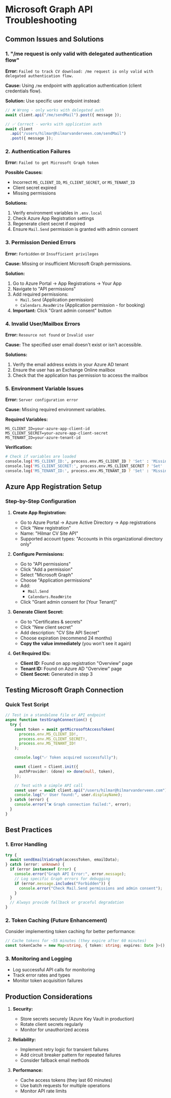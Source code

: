 # Microsoft Graph API Troubleshooting

## Common Issues and Solutions

### 1. "/me request is only valid with delegated authentication flow"

**Error:** `Failed to track CV download: /me request is only valid with delegated authentication flow.`

**Cause:** Using `/me` endpoint with application authentication (client credentials flow).

**Solution:** Use specific user endpoint instead:

```typescript
// ❌ Wrong - only works with delegated auth
await client.api("/me/sendMail").post({ message });

// ✅ Correct - works with application auth
await client
  .api("/users/hilmar@hilmarvanderveen.com/sendMail")
  .post({ message });
```

### 2. Authentication Failures

**Error:** `Failed to get Microsoft Graph token`

**Possible Causes:**

- Incorrect `MS_CLIENT_ID`, `MS_CLIENT_SECRET`, or `MS_TENANT_ID`
- Client secret expired
- Missing permissions

**Solutions:**

1. Verify environment variables in `.env.local`
2. Check Azure App Registration settings
3. Regenerate client secret if expired
4. Ensure `Mail.Send` permission is granted with admin consent

### 3. Permission Denied Errors

**Error:** `Forbidden` or `Insufficient privileges`

**Cause:** Missing or insufficient Microsoft Graph permissions.

**Solution:**

1. Go to Azure Portal → App Registrations → Your App
2. Navigate to "API permissions"
3. Add required permissions:
   - `Mail.Send` (Application permission)
   - `Calendars.ReadWrite` (Application permission - for booking)
4. **Important:** Click "Grant admin consent" button

### 4. Invalid User/Mailbox Errors

**Error:** `Resource not found` or `Invalid user`

**Cause:** The specified user email doesn't exist or isn't accessible.

**Solutions:**

1. Verify the email address exists in your Azure AD tenant
2. Ensure the user has an Exchange Online mailbox
3. Check that the application has permission to access the mailbox

### 5. Environment Variable Issues

**Error:** `Server configuration error`

**Cause:** Missing required environment variables.

**Required Variables:**

```env
MS_CLIENT_ID=your-azure-app-client-id
MS_CLIENT_SECRET=your-azure-app-client-secret
MS_TENANT_ID=your-azure-tenant-id
```

**Verification:**

```bash
# Check if variables are loaded
console.log('MS_CLIENT_ID:', process.env.MS_CLIENT_ID ? 'Set' : 'Missing');
console.log('MS_CLIENT_SECRET:', process.env.MS_CLIENT_SECRET ? 'Set' : 'Missing');
console.log('MS_TENANT_ID:', process.env.MS_TENANT_ID ? 'Set' : 'Missing');
```

## Azure App Registration Setup

### Step-by-Step Configuration

1. **Create App Registration:**

   - Go to Azure Portal → Azure Active Directory → App registrations
   - Click "New registration"
   - Name: "Hilmar CV Site API"
   - Supported account types: "Accounts in this organizational directory only"

2. **Configure Permissions:**

   - Go to "API permissions"
   - Click "Add a permission"
   - Select "Microsoft Graph"
   - Choose "Application permissions"
   - Add:
     - `Mail.Send`
     - `Calendars.ReadWrite`
   - Click "Grant admin consent for [Your Tenant]"

3. **Generate Client Secret:**

   - Go to "Certificates & secrets"
   - Click "New client secret"
   - Add description: "CV Site API Secret"
   - Choose expiration (recommend 24 months)
   - **Copy the value immediately** (you won't see it again)

4. **Get Required IDs:**
   - **Client ID:** Found on app registration "Overview" page
   - **Tenant ID:** Found on Azure AD "Overview" page
   - **Client Secret:** Generated in step 3

## Testing Microsoft Graph Connection

### Quick Test Script

```typescript
// Test in a standalone file or API endpoint
async function testGraphConnection() {
  try {
    const token = await getMicrosoftAccessToken(
      process.env.MS_CLIENT_ID!,
      process.env.MS_CLIENT_SECRET!,
      process.env.MS_TENANT_ID!
    );

    console.log("✅ Token acquired successfully");

    const client = Client.init({
      authProvider: (done) => done(null, token),
    });

    // Test with a simple API call
    const user = await client.api("/users/hilmar@hilmarvanderveen.com").get();
    console.log("✅ User found:", user.displayName);
  } catch (error) {
    console.error("❌ Graph connection failed:", error);
  }
}
```

## Best Practices

### 1. Error Handling

```typescript
try {
  await sendEmailViaGraph(accessToken, emailData);
} catch (error: unknown) {
  if (error instanceof Error) {
    console.error("Graph API Error:", error.message);
    // Log specific Graph errors for debugging
    if (error.message.includes("Forbidden")) {
      console.error("Check Mail.Send permissions and admin consent");
    }
  }
  // Always provide fallback or graceful degradation
}
```

### 2. Token Caching (Future Enhancement)

Consider implementing token caching for better performance:

```typescript
// Cache tokens for ~55 minutes (they expire after 60 minutes)
const tokenCache = new Map<string, { token: string; expires: Date }>();
```

### 3. Monitoring and Logging

- Log successful API calls for monitoring
- Track error rates and types
- Monitor token acquisition failures

## Production Considerations

1. **Security:**

   - Store secrets securely (Azure Key Vault in production)
   - Rotate client secrets regularly
   - Monitor for unauthorized access

2. **Reliability:**

   - Implement retry logic for transient failures
   - Add circuit breaker pattern for repeated failures
   - Consider fallback email methods

3. **Performance:**
   - Cache access tokens (they last 60 minutes)
   - Use batch requests for multiple operations
   - Monitor API rate limits
